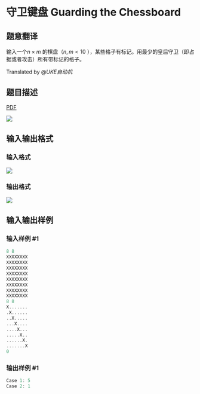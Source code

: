 # 守卫键盘 Guarding the Chessboard

## 题意翻译

输入一个$n×m$ 的棋盘（$n,m<10$ ），某些格子有标记。用最少的皇后守卫（即占据或者攻击）所有带标记的格子。

Translated by @_UKE自动机_

## 题目描述

[problemUrl]: https://uva.onlinejudge.org/index.php?option=com_onlinejudge&Itemid=8&category=24&page=show_problem&problem=2155

[PDF](https://uva.onlinejudge.org/external/112/p11214.pdf)

![](https://cdn.luogu.com.cn/upload/vjudge_pic/UVA11214/b944da1eec66e12583384f5364ec48727533152a.png)

## 输入输出格式

### 输入格式

![](https://cdn.luogu.com.cn/upload/vjudge_pic/UVA11214/8c120f1a504f35395db88fd3955c4ce2bf076acf.png)

### 输出格式

![](https://cdn.luogu.com.cn/upload/vjudge_pic/UVA11214/009a0b1494af956275aeea5844527ab58e8de10e.png)

## 输入输出样例

### 输入样例 #1

```cpp
8 8
XXXXXXXX
XXXXXXXX
XXXXXXXX
XXXXXXXX
XXXXXXXX
XXXXXXXX
XXXXXXXX
XXXXXXXX
8 8
X.......
.X......
..X.....
...X....
....X...
.....X..
......X.
.......X
0
```


### 输出样例 #1

```cpp
Case 1: 5
Case 2: 1
```



